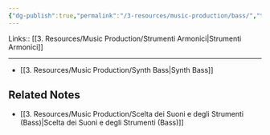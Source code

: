 ```yaml
---
{"dg-publish":true,"permalink":"/3-resources/music-production/bass/","tags":["note"]}
---
```


Links:: [[3. Resources/Music Production/Strumenti Armonici\|Strumenti Armonici]]

---


- [[3. Resources/Music Production/Synth Bass\|Synth Bass]]



## Related Notes

- [[3. Resources/Music Production/Scelta dei Suoni e degli Strumenti (Bass)\|Scelta dei Suoni e degli Strumenti (Bass)]]
